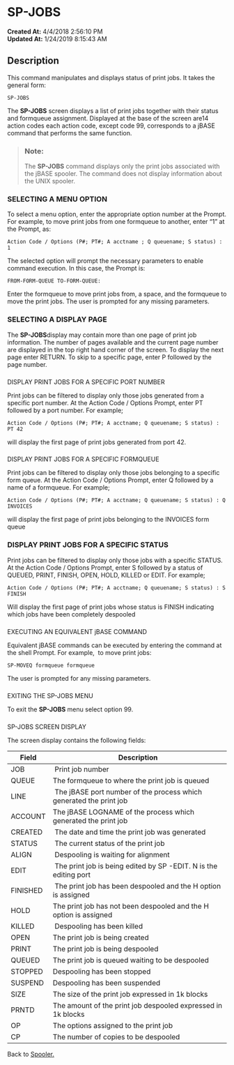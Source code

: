# SP-JOBS 

**Created At:** 4/4/2018 2:56:10 PM  
**Updated At:** 1/24/2019 8:15:43 AM  


## Description 

This command manipulates and displays status of print jobs. It takes the general form:

```
SP-JOBS
```

The **SP-JOBS** screen displays a list of print jobs together with their status and formqueue assignment. Displayed at the base of the screen are14 action codes each action code, except code 99, corresponds to a jBASE command that performs the same function.


> ### Note: 
> 
> The **SP-JOBS** command displays only the print jobs associated with the jBASE spooler. The command does not display information about the UNIX spooler.


### 


### SELECTING A MENU OPTION

To select a menu option, enter the appropriate option number at the Prompt. For example, to move print jobs from one formqueue to another, enter “1” at the Prompt, as:

```
Action Code / Options (P#; PT#; A acctname ; Q queuename; S status) : 1
```

The selected option will prompt the necessary parameters to enable command execution. In this case, the Prompt is:

```
FROM-FORM-QUEUE TO-FORM-QUEUE:
```

Enter the formqueue to move print jobs from, a space, and the formqueue to move the print jobs. The user is prompted for any missing parameters.

### 


### SELECTING A DISPLAY PAGE

The **SP-JOBS**display may contain more than one page of print job information. The number of pages available and the current page number are displayed in the top right hand corner of the screen. To display the next page enter RETURN. To skip to a specific page, enter P followed by the page number.

### 
DISPLAY PRINT JOBS FOR A SPECIFIC PORT NUMBER

Print jobs can be filtered to display only those jobs generated from a specific port number. At the Action Code / Options Prompt, enter PT followed by a port number. For example;

```
Action Code / Options (P#; PT#; A acctname; Q queuename; S status) : PT 42
```

will display the first page of print jobs generated from port 42.

### 
DISPLAY PRINT JOBS FOR A SPECIFIC FORMQUEUE

Print jobs can be filtered to display only those jobs belonging to a specific form queue. At the Action Code / Options Prompt, enter Q followed by a name of a formqueue. For example;

```
Action Code / Options (P#; PT#; A acctname; Q queuename; S status) : Q INVOICES
```

will display the first page of print jobs belonging to the INVOICES form queue



### DISPLAY PRINT JOBS FOR A SPECIFIC STATUS

Print jobs can be filtered to display only those jobs with a specific STATUS. At the Action Code / Options Prompt, enter S followed by a status of QUEUED, PRINT, FINISH, OPEN, HOLD, KILLED or EDIT. For example;

```
Action Code / Options (P#; PT#; A acctname; Q queuename; S status) : S FINISH
```

Will display the first page of print jobs whose status is FINISH indicating which jobs have been completely despooled

### 
EXECUTING AN EQUIVALENT jBASE COMMAND

Equivalent jBASE commands can be executed by entering the command at the shell Prompt. For example,  to move print jobs:

```
SP-MOVEQ formqueue formqueue
```

The user is prompted for any missing parameters.

### 
EXITING THE SP-JOBS MENU

To exit the **SP-JOBS** menu select option 99.

### 
SP-JOBS SCREEN DISPLAY

The screen display contains the following fields:


| Field<br> | Description<br> |
| --- | --- |
| JOB<br> |  Print job number<br> |
| QUEUE<br> | The formqueue to where the print job is queued<br> |
| LINE<br> |  The jBASE port number of the process which generated the print job<br> |
| ACCOUNT<br> | The jBASE LOGNAME of the process which generated the print job<br> |
| CREATED<br> |  The date and time the print job was generated<br> |
| STATUS<br> |  The current status of the print job<br> |
| ALIGN<br> |  Despooling is waiting for alignment<br> |
| EDIT<br> |  The print job is being edited by SP -EDIT. N is the editing port<br> |
| FINISHED<br> |  The print job has been despooled and the H option is assigned<br> |
| HOLD<br> | The print job has not been despooled and the H option is assigned<br> |
| KILLED<br> |  Despooling has been killed<br> |
| OPEN<br> | The print job is being created<br> |
| PRINT<br> | The print job is being despooled<br> |
| QUEUED<br> | The print job is queued waiting to be despooled<br> |
| STOPPED<br> | Despooling has been stopped<br> |
| SUSPEND<br> | Despooling has been suspended<br> |
| SIZE<br> | The size of the print job expressed in 1k blocks<br> |
| PRNTD<br> | The amount of the print job despooled expressed in 1k blocks<br> |
| OP<br> | The options assigned to the print job<br> |
| CP<br> | The number of copies to be despooled<br> |




Back to [Spooler.](jbase-spooler)
